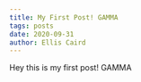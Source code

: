 ```yaml
---
title: My First Post! GAMMA
tags: posts
date: 2020-09-31
author: Ellis Caird
---
```

Hey this is my first post! GAMMA
